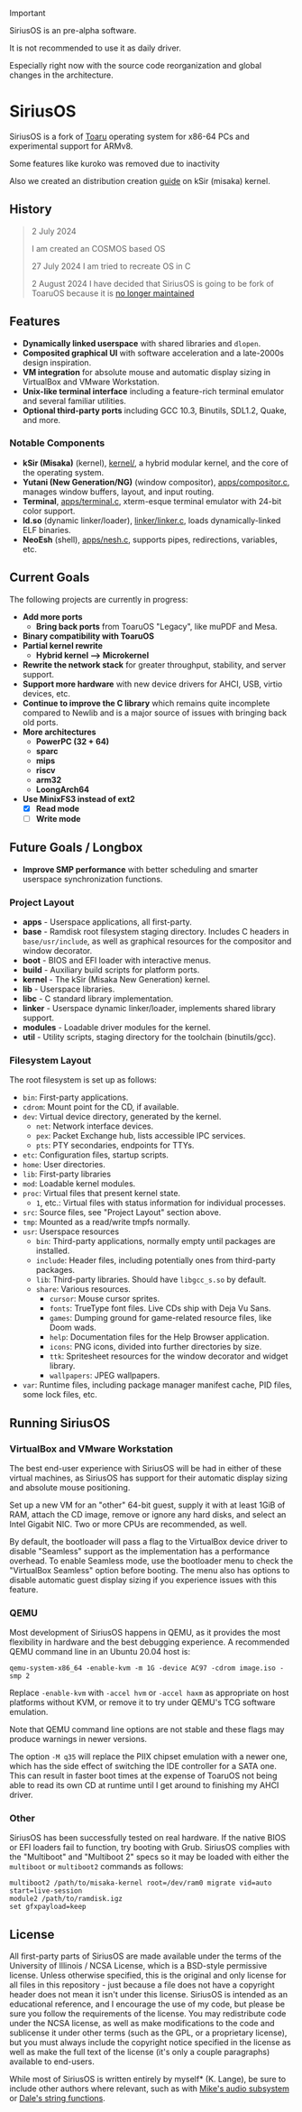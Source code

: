 > [!IMPORTANT]
> SiriusOS is an pre-alpha software.
>
> It is not recommended to use it as daily driver.
>
> Especially right now with the source code reorganization and global changes in the architecture.

# SiriusOS

SiriusOS is a fork of [Toaru](https://github.com/klange/toaruos) operating system for x86-64 PCs and experimental support for ARMv8.

Some features like kuroko was removed due to inactivity

Also we created an distribution creation [guide](docs/CreatingDistribution.md) on kSir (misaka) kernel.

## History

> 2 July 2024
>
> I am created an COSMOS based OS
>
> 27 July 2024
> I am tried to recreate OS in C
>
> 2 August 2024
> I have decided that SiriusOS is going to be fork of ToaruOS because it is [no longer maintained](https://en.wikipedia.org/wiki/ToaruOS#History)

## Features

- **Dynamically linked userspace** with shared libraries and `dlopen`.
- **Composited graphical UI** with software acceleration and a late-2000s design inspiration.
- **VM integration** for absolute mouse and automatic display sizing in VirtualBox and VMware Workstation.
- **Unix-like terminal interface** including a feature-rich terminal emulator and several familiar utilities.
- **Optional third-party ports** including GCC 10.3, Binutils, SDL1.2, Quake, and more.

### Notable Components

- **kSir (Misaka)** (kernel), [kernel/](kernel/), a hybrid modular kernel, and the core of the operating system.
- **Yutani (New Generation/NG)** (window compositor), [apps/compositor.c](apps/compositor.c), manages window buffers, layout, and input routing.
- **Terminal**, [apps/terminal.c](apps/terminal.c), xterm-esque terminal emulator with 24-bit color support.
- **ld.so** (dynamic linker/loader), [linker/linker.c](linker/linker.c), loads dynamically-linked ELF binaries.
- **NeoEsh** (shell), [apps/nesh.c](apps/nesh.c), supports pipes, redirections, variables, etc.

## Current Goals

The following projects are currently in progress:

- **Add more ports**
  - **Bring back ports** from ToaruOS "Legacy", like muPDF and Mesa.
- **Binary compatibility with ToaruOS**
- **Partial kernel rewrite**
  - **Hybrid kernel --> Microkernel**
- **Rewrite the network stack** for greater throughput, stability, and server support.
- **Support more hardware** with new device drivers for AHCI, USB, virtio devices, etc.
- **Continue to improve the C library** which remains quite incomplete compared to Newlib and is a major source of issues with bringing back old ports.
- **More architectures**
  - **PowerPC (32 + 64)**
  - **sparc**
  - **mips**
  - **riscv**
  - **arm32**
  - **LoongArch64**
- **Use MinixFS3 instead of ext2**
  - [x] **Read mode**
  - [ ] **Write mode**

## Future Goals / Longbox
- **Improve SMP performance** with better scheduling and smarter userspace synchronization functions.

### Project Layout

- **apps** - Userspace applications, all first-party.
- **base** - Ramdisk root filesystem staging directory. Includes C headers in `base/usr/include`, as well as graphical resources for the compositor and window decorator.
- **boot** - BIOS and EFI loader with interactive menus.
- **build** - Auxiliary build scripts for platform ports.
- **kernel** - The kSir (Misaka New Generation) kernel.
- **lib** - Userspace libraries.
- **libc** - C standard library implementation.
- **linker** - Userspace dynamic linker/loader, implements shared library support.
- **modules** - Loadable driver modules for the kernel.
- **util** - Utility scripts, staging directory for the toolchain (binutils/gcc).

### Filesystem Layout

The root filesystem is set up as follows:

- `bin`: First-party applications.
- `cdrom`: Mount point for the CD, if available.
- `dev`: Virtual device directory, generated by the kernel.
  - `net`: Network interface devices.
  - `pex`: Packet Exchange hub, lists accessible IPC services.
  - `pts`: PTY secondaries, endpoints for TTYs.
- `etc`: Configuration files, startup scripts.
- `home`: User directories.
- `lib`: First-party libraries
- `mod`: Loadable kernel modules.
- `proc`: Virtual files that present kernel state.
  - `1`, etc.: Virtual files with status information for individual processes.
- `src`: Source files, see "Project Layout" section above.
- `tmp`: Mounted as a read/write tmpfs normally.
- `usr`: Userspace resources
  - `bin`: Third-party applications, normally empty until packages are installed.
  - `include`: Header files, including potentially ones from third-party packages.
  - `lib`: Third-party libraries. Should have `libgcc_s.so` by default.
  - `share`: Various resources.
    - `cursor`: Mouse cursor sprites.
    - `fonts`: TrueType font files. Live CDs ship with Deja Vu Sans.
    - `games`: Dumping ground for game-related resource files, like Doom wads.
    - `help`: Documentation files for the Help Browser application.
    - `icons`: PNG icons, divided into further directories by size.
    - `ttk`: Spritesheet resources for the window decorator and widget library.
    - `wallpapers`: JPEG wallpapers.
- `var`: Runtime files, including package manager manifest cache, PID files, some lock files, etc.

## Running SiriusOS

### VirtualBox and VMware Workstation

The best end-user experience with SiriusOS will be had in either of these virtual machines, as SiriusOS has support for their automatic display sizing and absolute mouse positioning.

Set up a new VM for an "other" 64-bit guest, supply it with at least 1GiB of RAM, attach the CD image, remove or ignore any hard disks, and select an Intel Gigabit NIC. Two or more CPUs are recommended, as well.

By default, the bootloader will pass a flag to the VirtualBox device driver to disable "Seamless" support as the implementation has a performance overhead. To enable Seamless mode, use the bootloader menu to check the "VirtualBox Seamless" option before booting. The menu also has options to disable automatic guest display sizing if you experience issues with this feature.

### QEMU

Most development of SiriusOS happens in QEMU, as it provides the most flexibility in hardware and the best debugging experience. A recommended QEMU command line in an Ubuntu 20.04 host is:

```
qemu-system-x86_64 -enable-kvm -m 1G -device AC97 -cdrom image.iso -smp 2
```

Replace `-enable-kvm` with `-accel hvm` or `-accel haxm` as appropriate on host platforms without KVM, or remove it to try under QEMU's TCG software emulation.

Note that QEMU command line options are not stable and these flags may produce warnings in newer versions.

The option `-M q35` will replace the PIIX chipset emulation with a newer one, which has the side effect of switching the IDE controller for a SATA one. This can result in faster boot times at the expense of ToaruOS not being able to read its own CD at runtime until I get around to finishing my AHCI driver.

### Other

SiriusOS has been successfully tested on real hardware. If the native BIOS or EFI loaders fail to function, try booting with Grub. SiriusOS complies with the "Multiboot" and "Multiboot 2" specs so it may be loaded with either the `multiboot` or `multiboot2` commands as follows:

```
multiboot2 /path/to/misaka-kernel root=/dev/ram0 migrate vid=auto start=live-session
module2 /path/to/ramdisk.igz
set gfxpayload=keep
```

## License

All first-party parts of SiriusOS are made available under the terms of the University of Illinois / NCSA License, which is a BSD-style permissive license.
Unless otherwise specified, this is the original and only license for all files in this repository - just because a file does not have a copyright header does not mean it isn't under this license.
SiriusOS is intended as an educational reference, and I encourage the use of my code, but please be sure you follow the requirements of the license.
You may redistribute code under the NCSA license, as well as make modifications to the code and sublicense it under other terms (such as the GPL, or a proprietary license), but you must always include the copyright notice specified in the license as well as make the full text of the license (it's only a couple paragraphs) available to end-users.

While most of SiriusOS is written entirely by myself* (K. Lange), be sure to include other authors where relevant, such as with [Mike's audio subsystem](kernel/audio/snd.c) or [Dale's string functions](kernel/misc/string.c).
